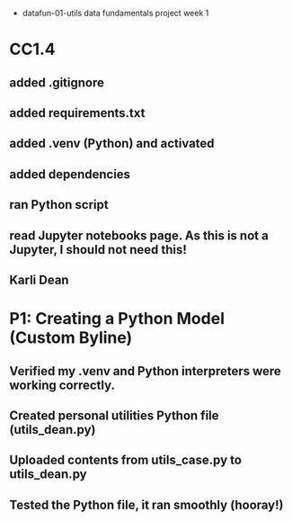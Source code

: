 -  datafun-01-utils
data fundamentals project week 1
# CC1.4 
## added .gitignore
## added requirements.txt
## added .venv (Python) and activated
## added dependencies
## ran Python script
## read Jupyter notebooks page. As this is not a Jupyter, I should not need this!
## Karli Dean
# P1: Creating a Python Model (Custom Byline)
## Verified my .venv and Python interpreters were working correctly.
## Created personal utilities Python file (utils_dean.py)
## Uploaded contents from utils_case.py to utils_dean.py
## Tested the Python file, it ran smoothly (hooray!)

